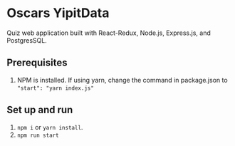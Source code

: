 # Oscars YipitData

Quiz web application built with React-Redux, Node.js, Express.js, and PostgresSQL.

## Prerequisites

1. NPM is installed. If using yarn, change the command in package.json to `"start": "yarn index.js"`


## Set up and run

1. `npm i` or `yarn install`.
2. `npm run start`
